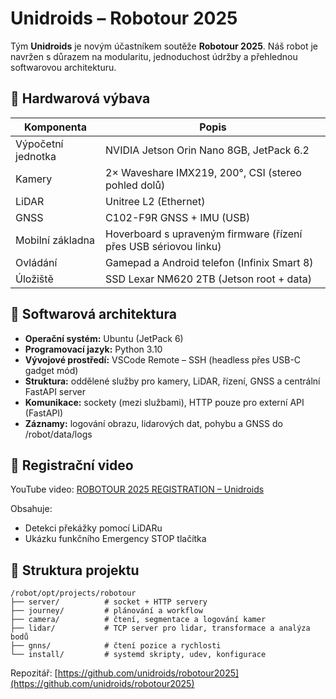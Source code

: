 # Unidroids – Robotour 2025

Tým **Unidroids** je novým účastníkem soutěže **Robotour 2025**. Náš robot je navržen s důrazem na modularitu, jednoduchost údržby a přehlednou softwarovou architekturu.

## 🚗 Hardwarová výbava

| Komponenta         | Popis                                                            |
| ------------------ | ---------------------------------------------------------------- |
| Výpočetní jednotka | NVIDIA Jetson Orin Nano 8GB, JetPack 6.2                         |
| Kamery             | 2× Waveshare IMX219, 200°, CSI (stereo pohled dolů)              |
| LiDAR              | Unitree L2 (Ethernet)                                            |
| GNSS               | C102-F9R GNSS + IMU (USB)                                        |
| Mobilní základna   | Hoverboard s upraveným firmware (řízení přes USB sériovou linku) |
| Ovládání           | Gamepad a Android telefon (Infinix Smart 8)                      |
| Úložiště           | SSD Lexar NM620 2TB (Jetson root + data)                         |

## 🧠 Softwarová architektura

* **Operační systém:** Ubuntu (JetPack 6)
* **Programovací jazyk:** Python 3.10
* **Vývojové prostředí:** VSCode Remote – SSH (headless přes USB-C gadget mód)
* **Struktura:** oddělené služby pro kamery, LiDAR, řízení, GNSS a centrální FastAPI server
* **Komunikace:** sockety (mezi službami), HTTP pouze pro externí API (FastAPI)
* **Záznamy:** logování obrazu, lidarových dat, pohybu a GNSS do /robot/data/logs

## 🎥 Registrační video

YouTube video: [ROBOTOUR 2025 REGISTRATION – Unidroids](https://www.youtube.com/watch?v=...)

Obsahuje:

* Detekci překážky pomocí LiDARu
* Ukázku funkčního Emergency STOP tlačítka

## 📁 Struktura projektu

```
/robot/opt/projects/robotour
├── server/          # socket + HTTP servery
├── journey/         # plánování a workflow
├── camera/          # čtení, segmentace a logování kamer
├── lidar/           # TCP server pro lidar, transformace a analýza bodů
├── gnns/            # čtení pozice a rychlosti
└── install/         # systemd skripty, udev, konfigurace
```

Repozitář: [https://github.com/unidroids/robotour2025](https://github.com/unidroids/robotour2025)
